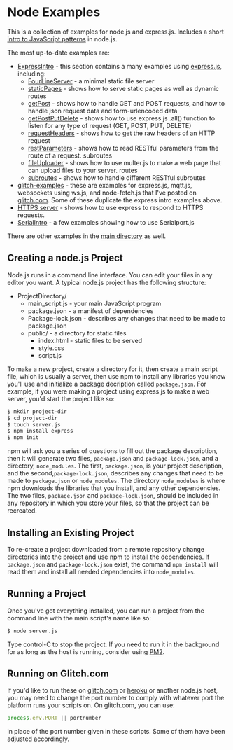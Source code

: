 # Node Examples

This is a collection of examples for node.js and express.js. Includes a short [intro to JavaScript patterns](IntroJavaScriptPatterns.md) in node.js. 

The most up-to-date examples are:
* [ExpressIntro](ExpressIntro) - this section contains a many examples using [express.js](https://expressjs.com), including:
  * [FourLineServer](ExpressIntro/FourLineServer/) - a minimal static file server
  * [staticPages](ExpressIntro/staticPages.js) - shows how to serve static pages as well as dynamic routes
  * [getPost](ExpressIntro/getPost.js) - shows how to handle GET and POST requests, and how to handle json request data and form-urlencoded data
  * [getPostPutDelete](ExpressIntro/getPostPutDelete.js) - shows how to use express.js .all() function to listen for any type of request (GET, POST, PUT, DELETE)
  * [requestHeaders](ExpressIntro/requestHeaders.js) - shows how to get the raw headers of an HTTP request
  * [restParameters](ExpressIntro/restParameters.js) - shows how to read RESTful parameters from the route of a request. 
  subroutes
  * [fileUploader](ExpressIntro/fileUploader.js) - shows how to use multer.js to make a web page that can upload files to your server. 
  routes
  * [subroutes](ExpressIntro/subroutes.js) - shows how to handle different RESTful subroutes
* [glitch-examples](glitch-examples/) - these are examples for express.js, mqtt.js, websockets using ws.js, and  node-fetch.js  that I've posted on [glitch.com](https://glitch.com/@tigoe). Some of these duplicate the express intro examples above.
* [HTTPS server](HttpsServer) - shows how to use express to respond to HTTPS requests. 
* [SerialIntro](SerialIntro) - a few examples showing how to use Serialport.js
 
There are other examples in the [main directory](/) as well. 


## Creating a node.js Project

Node.js runs in a command line interface. You can edit your files in any editor you want. A typical node.js project has the following structure:

* ProjectDirectory/
  * main_script.js    - your main JavaScript program
  * package.json      - a manifest of dependencies
  * Package-lock.json - describes any changes that need to be made to package.json
  * public/           - a directory for static files
    * index.html      - static files to be served
    * style.css
    * script.js

To make a new project, create a directory for it, then create a main script file, which is usually a server, then use npm to install any libraries you know you'll use and initialize a package decription called `package.json`. For example, if you were making a project using express.js to make a web server, you'd start the project like so:

````sh
$ mkdir project-dir 
$ cd project-dir
$ touch server.js
$ npm install express
$ npm init
````
 npm will ask you a series of questions to fill out the package description, then it will generate two files, `package.json` and `package-lock.json`, and a directory, `node_modules`.  The first, `package.json`, is your project description, and the second,`package-lock.json`, describes any changes that need to be made to `package.json` or `node_modules`. The directory `node_modules` is where npm downloads the libraries that you install, and any other dependencies. The two files, `package.json` and `package-lock.json`, should be included in any repository in which you store your files, so that the project can be recreated. 

## Installing an Existing Project

 To re-create a project downloaded from a remote repository change directories into the project and use npm to install the dependencies. If `package.json` and `package-lock.json` exist, the command `npm install` will read them and install all needed dependencies into `node_modules`. 

## Running a Project

 Once you've got everything installed, you can run a project from the command line with the main script's name like so:

 ````sh
$ node server.js
 ````

 Type control-C to stop the project. If you need to run it in the background for as long as the host is running, consider using [PM2](https://pm2.keymetrics.io/docs/usage/quick-start/). 

## Running on Glitch.com

If you'd like to run these on [glitch.com](https://www.glitch.com) or [heroku](https://www.heroku.com/) or another node.js host, you may need to change the port number to comply with whatever port the platform runs your scripts on. On glitch.com, you can use:

````js
process.env.PORT || portnumber
````

in place of the port number given in these scripts. Some of them have been adjusted accordingly. 